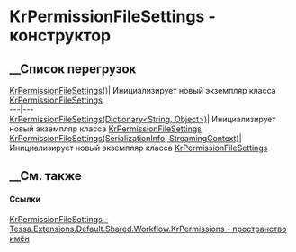 # KrPermissionFileSettings - конструктор
##  __Список перегрузок
[KrPermissionFileSettings()](M_Tessa_Extensions_Default_Shared_Workflow_KrPermissions_KrPermissionFileSettings__ctor.htm)|
Инициализирует новый экземпляр класса
[KrPermissionFileSettings](T_Tessa_Extensions_Default_Shared_Workflow_KrPermissions_KrPermissionFileSettings.htm)  
---|---  
[KrPermissionFileSettings(Dictionary<String,
Object>)](M_Tessa_Extensions_Default_Shared_Workflow_KrPermissions_KrPermissionFileSettings__ctor_1.htm)|
Инициализирует новый экземпляр класса
[KrPermissionFileSettings](T_Tessa_Extensions_Default_Shared_Workflow_KrPermissions_KrPermissionFileSettings.htm)  
[KrPermissionFileSettings(SerializationInfo,
StreamingContext)](M_Tessa_Extensions_Default_Shared_Workflow_KrPermissions_KrPermissionFileSettings__ctor_2.htm)|
Инициализирует новый экземпляр класса
[KrPermissionFileSettings](T_Tessa_Extensions_Default_Shared_Workflow_KrPermissions_KrPermissionFileSettings.htm)  
##  __См. также
#### Ссылки
[KrPermissionFileSettings -
](T_Tessa_Extensions_Default_Shared_Workflow_KrPermissions_KrPermissionFileSettings.htm)
[Tessa.Extensions.Default.Shared.Workflow.KrPermissions - пространство
имён](N_Tessa_Extensions_Default_Shared_Workflow_KrPermissions.htm)
